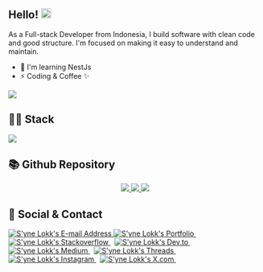 <p align="center">
<h2>Hello! <img src="https://user-images.githubusercontent.com/43292234/179925738-4df11b89-1924-4d3d-82b5-3a197ac4f031.gif" width="20" /></h2>
As a Full-stack Developer from Indonesia, I build software with clean code and good structure. I'm focused on making it easy to understand and maintain.

* 🧠  I'm learning NestJs
* ⚡  Coding & Coffee ✨

<a href="https://www.github.com/synelokk" target="_blank" rel="noreferrer"><img
src="https://img.shields.io/github/followers/synelokk?logo=github&style=for-the-badge&color=ec4899&labelColor=171717" /></a>

<h2>👨‍💻 Stack </h2>
<img src='https://skillicons.dev/icons?i=js,ts,cs,nestjs,mongodb,mysql,git,docker&theme=light'>

<h2>📚 Github Repository</h2>
<p align="center">
  <a href="https://github.com/synelokk/microservice-k8s-first-app">
    <img src="https://github-readme-stats-git-masterrstaa-rickstaa.vercel.app/api/pin/?username=synelokk&repo=microservice-k8s-first-app&theme=vision-friendly-dark&hide_border=true&border_radius=0">
  </a>
  <a href="https://github.com/synelokk/nodejs-rabbitmq">
    <img src="https://github-readme-stats-git-masterrstaa-rickstaa.vercel.app/api/pin/?username=synelokk&repo=nodejs-rabbitmq&theme=vision-friendly-dark&hide_border=true&border_radius=0">
  </a>
  <a href="https://github.com/synelokk/nodejs-socket">
    <img src="https://github-readme-stats-git-masterrstaa-rickstaa.vercel.app/api/pin/?username=synelokk&repo=nodejs-socket&theme=vision-friendly-dark&hide_border=true&border_radius=0">
  </a>

 
<h2>📇 Social & Contact</h2>
<div align="left">
  <a href="mailto:synelokk0601@gmail.com" target="_blank" rel="noreferrer"> <img
      alt="S'yne Lokk's E-mail Address"
      src="https://img.shields.io/badge/E&#8209;mail-D14836?style=for-the-badge&logo=gmail&logoColor=white" />
  </a>
  <a href="https://github.com/synelokk" target="_blank" rel="noreferrer"> <img
      alt="S'yne Lokk's Portfolio"
      src="https://img.shields.io/badge/Portfolio-08203A?style=for-the-badge&logo=About.me&logoColor=white" />
  </a>
  &nbsp;
  <a href="https://www.stackoverflow.com/users/18652816/syne-lokk"
    target="_blank" rel="noreferrer"> <img
      alt="S'yne Lokk's Stackoverflow"
      src="https://img.shields.io/badge/stackoverflow-F58025?style=for-the-badge&logo=stackoverflow&logoColor=white" />
  </a>
  &nbsp;
  <a href="https://www.dev.to/synelokk" target="_blank" rel="noreferrer"> <img
      alt="S'yne Lokk's Dev.to"
      src="https://img.shields.io/badge/dev.to-0A0A0A?style=for-the-badge&logo=devdotto&logoColor=white" />
  </a>
  &nbsp;
  <a href="https://synelokk.medium.com/" target="_blank" rel="noreferrer"> <img
      alt="S'yne Lokk's Medium"
      src="https://img.shields.io/badge/Medium-000000?style=for-the-badge&logo=medium&logoColor=white" />
  </a>
  &nbsp;
  <a href="https://www.threads.net/@syne_lokk" target="_blank" rel="noreferrer">
    <img
      alt="S'yne Lokk's Threads"
      src="https://img.shields.io/badge/threads-000000?style=for-the-badge&logo=threads&logoColor=white" />
  </a>
  &nbsp;
  <a href="https://www.instagram.com/syne_lokk" target="_blank"
    rel="noreferrer"> <img
      alt="S'yne Lokk's Instagram"
      src="https://img.shields.io/badge/Instagram-E4405F?style=for-the-badge&logo=Instagram&logoColor=white" />
  </a>
  &nbsp;
  <a href="https://x.com/synelokk" target="_blank" rel="noreferrer"> <img
      alt="S'yne Lokk's X.com"
      src="https://img.shields.io/badge/Twitter-000000?style=for-the-badge&logo=X&logoColor=white" />
  </a>
  &nbsp;
</div>

